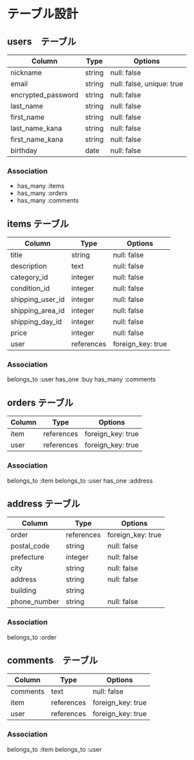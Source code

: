 # テーブル設計

## users　テーブル 

| Column             | Type    | Options                   |
| ------------------ | ------- | ------------------------- |
| nickname           | string  | null: false               |
| email              | string  | null: false, unique: true |
| encrypted_password | string  | null: false               |
| last_name          | string  | null: false               |
| first_name         | string  | null: false               |
| last_name_kana     | string  | null: false               |
| first_name_kana    | string  | null: false               |
| birthday           | date    | null: false               |

### Association

- has_many :items
- has_many :orders
- has_many :comments

## items テーブル

| Column           | Type         | Options           |
| ---------------- | ------------ | ----------------- |
| title            | string       | null: false       |
| description      | text         | null: false       |
| category_id      | integer      | null: false       |
| condition_id     | integer      | null: false       |
| shipping_user_id | integer      | null: false       |
| shipping_area_id | integer      | null: false       |
| shipping_day_id  | integer      | null: false       |
| price            | integer      | null: false       |
| user             | references   | foreign_key: true |
### Association

belongs_to :user
has_one    :buy
has_many :comments 

## orders テーブル

| Column             | Type       | Options           |
| ------------------ | ---------- | ----------------- |
| item               | references | foreign_key: true |
| user               | references | foreign_key: true |

### Association

belongs_to :item
belongs_to :user
has_one :address

## address テーブル

| Column           | Type       | Options           |
| ---------------- | ---------- | ----------------- |
| order            | references | foreign_key: true |
| postal_code      | string     | null: false       |
| prefecture       | integer    | null: false       |
| city             | string     | null: false       |
| address          | string     | null: false       |
| building         | string     |                   |
| phone_number     | string     | null: false       |

### Association

belongs_to :order

## comments　テーブル

| Column           | Type       | Options           |
| ---------------- | ---------- | ----------------- |
| comments         | text       | null: false       |
| item             | references | foreign_key: true |
| user             | references | foreign_key: true |

### Association

belongs_to :item
belongs_to :user
